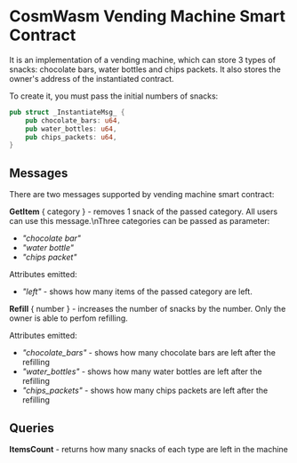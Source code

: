# CosmWasm Vending Machine Smart Contract

It is an implementation of a vending machine, which can store 3 types of snacks: chocolate bars, water bottles and chips packets.
It also stores the owner's address of the instantiated contract.

To create it, you must pass the initial numbers of snacks:

```rust
pub struct _InstantiateMsg_ {
    pub chocolate_bars: u64,
    pub water_bottles: u64,
    pub chips_packets: u64,
}
```

## Messages

There are two messages supported by vending machine smart contract:

__GetItem__ { category } - removes 1 snack of the passed category. All users can use this message.\nThree categories can be passed as parameter:
* _"chocolate bar"_
* _"water bottle"_
* _"chips packet"_

Attributes emitted:
* _"left"_ - shows how many items of the passed category are left.

__Refill__ { number } - increases the number of snacks by the number. Only the owner is able to perfom refilling.

Attributes emitted:
* *"chocolate_bars"* - shows how many chocolate bars are left after the refilling
* *"water_bottles"* - shows how many water bottles are left after the refilling
* *"chips_packets"* - shows how many chips packets are left after the refilling


## Queries

__ItemsCount__ - returns how many snacks of each type are left in the machine
